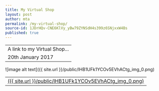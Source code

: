 ```yaml
---
title: My Virtual Shop
layout: post
author: mta
permalink: /my-virtual-shop/
source-id: 1JDrHQv-CNE6KlVy_yBw79ZYNSdH4s399z6SNjxxW4Bs
published: true
---
```

<table>
  <tr>
    <td>A link to my Virtual Shop...</td>
  </tr>
  <tr>
    <td>20th January 2017</td>
  </tr>
</table>


![image alt text]({{ site.url }}/public/lHB1UFk1YCOv5EVhACtg_img_0.png)

<table>
  <tr>
    <td><a href="https://docs.google.com/a/challoners.org/spreadsheets/d/1flPnSykYdGWatufJl2rzn4RNclW8Un0RhlUFKDa_ILA/edit?usp=sharing">({{ site.url }}/public/lHB1UFk1YCOv5EVhACtg_img_0.png)</a></td>
  </tr>
</table>



